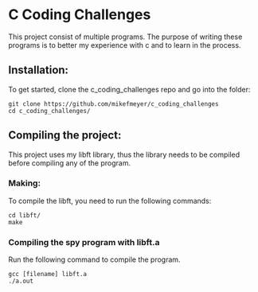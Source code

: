 # C Coding Challenges

This project consist of multiple programs. The purpose of writing these programs is to better my experience with c and to learn in the process.

## Installation:

To get started, clone the c_coding_challenges repo and go into the folder:

```
git clone https://github.com/mikefmeyer/c_coding_challenges
cd c_coding_challenges/
```

## Compiling the project:

This project uses my libft library, thus the library needs to be compiled before compiling any of the program.

### Making:

To compile the libft, you need to run the following commands:

```
cd libft/
make
```

### Compiling the spy program with libft.a

Run the following command to compile the program.

```
gcc [filename] libft.a
./a.out
```
